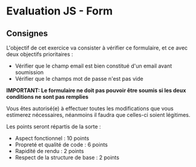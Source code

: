 # Evaluation JS - Form

## Consignes

L'objectif de cet exercice va consister à vérifier ce formulaire, et ce avec deux objectifs prioritaires :

- Vérifier que le champ email est bien constitué d'un email avant soumission
- Vérifier que le champs mot de passe n'est pas vide

**IMPORTANT: Le formulaire ne doit pas pouvoir être soumis si les deux conditions ne sont pas remplies**

Vous êtes autorisé(e) à effectuer toutes les modifications que vous estimerez nécessaires, néanmoins il faudra que celles-ci soient légitimes.

Les points seront répartis de la sorte :

- Aspect fonctionnel : 10 points
- Propreté et qualité de code : 6 points
- Rapidité de rendu : 2 points
- Respect de la structure de base : 2 points
